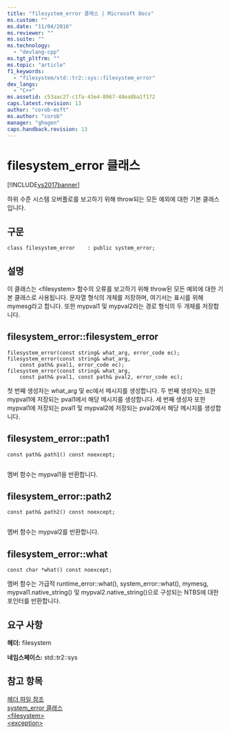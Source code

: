 ```yaml
---
title: "filesystem_error 클래스 | Microsoft Docs"
ms.custom: ""
ms.date: "11/04/2016"
ms.reviewer: ""
ms.suite: ""
ms.technology: 
  - "devlang-cpp"
ms.tgt_pltfrm: ""
ms.topic: "article"
f1_keywords: 
  - "filesystem/std::tr2::sys::filesystem_error"
dev_langs: 
  - "C++"
ms.assetid: c53aac27-c1fa-43e4-8967-48ea8ba1f172
caps.latest.revision: 13
author: "corob-msft"
ms.author: "corob"
manager: "ghogen"
caps.handback.revision: 13
---
```

# filesystem_error 클래스
[!INCLUDE[vs2017banner](../assembler/inline/includes/vs2017banner.md)]

하위 수준 시스템 오버플로를 보고하기 위해 throw되는 모든 예외에 대한 기본 클래스입니다.  
  
## 구문  
  
```  
class filesystem_error    : public system_error;  
```  
  
## 설명  
 이 클래스는 \<filesystem\> 함수의 오류를 보고하기 위해 throw된 모든 예외에 대한 기본 클래스로 사용됩니다. 문자열 형식의 개체를 저장하며, 여기서는 표시를 위해 mymesg라고 합니다. 또한 mypval1 및 mypval2라는 경로 형식의 두 개체를 저장합니다.  
  
## filesystem\_error::filesystem\_error  
  
```  
filesystem_error(const string& what_arg, error_code ec);  
filesystem_error(const string& what_arg,  
    const path& pval1, error_code ec);  
filesystem_error(const string& what_arg,  
    const path& pval1, const path& pval2, error_code ec);  
```  
  
 첫 번째 생성자는 what\_arg 및 ec에서 메시지를 생성합니다. 두 번째 생성자는 또한 mypval1에 저장되는 pval1에서 해당 메시지를 생성합니다. 세 번째 생성자 또한 mypval1에 저장되는 pval1 및 mypval2에 저장되는 pval2에서 해당 메시지를 생성합니다.  
  
## filesystem\_error::path1  
  
```  
const path& path1() const noexcept;  
  
```  
  
 멤버 함수는 mypval1을 반환합니다.  
  
## filesystem\_error::path2  
  
```  
const path& path2() const noexcept;  
  
```  
  
 멤버 함수는 mypval2를 반환합니다.  
  
## filesystem\_error::what  
  
```  
const char *what() const noexcept;  
```  
  
 멤버 함수는 가급적 runtime\_error::what\(\), system\_error::what\(\), mymesg, mypval1.native\_string\(\) 및 mypval2.native\_string\(\)으로 구성되는 NTBS에 대한 포인터를 반환합니다.  
  
## 요구 사항  
 **헤더:** filesystem  
  
 **네임스페이스:** std::tr2::sys  
  
## 참고 항목  
 [헤더 파일 참조](../standard-library/cpp-standard-library-header-files.md)   
 [system\_error 클래스](../standard-library/system-error-class.md)   
 [\<filesystem\>](../standard-library/filesystem.md)   
 [\<exception\>](../standard-library/exception.md)